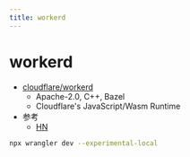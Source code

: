 ```yaml
---
title: workerd
---
```

# workerd

- [cloudflare/workerd](https://github.com/cloudflare/workerd)
  - Apache-2.0, C++, Bazel
  - Cloudflare's JavaScript/Wasm Runtime
- 参考
  - [HN](https://news.ycombinator.com/item?id=32994723)

```bash
npx wrangler dev --experimental-local
```
